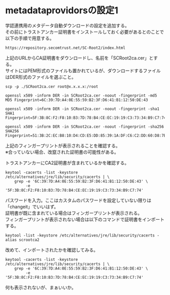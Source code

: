 # metadataprovidorsの設定1
学認連携用のメタデータ自動ダウンロードの設定を追加する。   
その前にトラストアンカー証明書をインストールしておく必要があるとのことで以下の手順で用意する。

```bash:
https://repository.secomtrust.net/SC-Root2/index.html
```

上記のURLからCA証明書をダウンロードし、名前を「SCRoot2ca.cer」とする。   
サイトにはPEM形式のファイルも置かれているが、ダウンロードするファイルはDER形式のファイルを選ぶこと。   

```bash:
scp -p ./SCRoot2ca.cer root@x.x.x.x:/root
```

```bash:
openssl x509 -inform DER -in SCRoot2ca.cer -noout -fingerprint -md5
MD5 Fingerprint=6C:39:7D:A4:0E:55:59:B2:3F:D6:41:B1:12:50:DE:43
```
```bash:
openssl x509 -inform DER -in SCRoot2ca.cer -noout -fingerprint -sha1
SHA1 Fingerprint=5F:3B:8C:F2:F8:10:B3:7D:78:B4:CE:EC:19:19:C3:73:34:B9:C7:74
```
```bash:
openssl x509 -inform DER -in SCRoot2ca.cer -noout -fingerprint -sha256
SHA256 Fingerprint=51:3B:2C:EC:B8:10:D4:CD:E5:DD:85:39:1A:DF:C6:C2:DD:60:D8:7B:B7:36:D2:B5:21:48:4A:A4:7A:0E:BE:F6
```
上記のフィンガープリントが表示されることを確認する。   
※合っていない場合、改竄された証明書の可能性がある。   

トラストアンカーにCA2証明書が含まれているかを確認する。   

```bash:
keytool -cacerts -list -keystore /etc/alternatives/jre/lib/security/cacerts | \
    grep -e '6C:39:7D:A4:0E:55:59:B2:3F:D6:41:B1:12:50:DE:43' \
         -e '5F:3B:8C:F2:F8:10:B3:7D:78:B4:CE:EC:19:19:C3:73:34:B9:C7:74'
```

パスワードを入力。ここはカスタムのパスワードを設定していない限りは「changeit」でいいはず。   
証明書が既に含まれている場合はフィンガープリントが表示される。   
フィンガープリントが表示されない場合は以下のコマンドで証明書をインポートする。   

```bash:
keytool -list -keystore /etc/alternatives/jre/lib/security/cacerts -alias scrootca2
```

改めて、インポートされたかを確認してみる。   

```bash:
keytool -cacerts -list -keystore /etc/alternatives/jre/lib/security/cacerts | \
    grep -e '6C:39:7D:A4:0E:55:59:B2:3F:D6:41:B1:12:50:DE:43' \
         -e '5F:3B:8C:F2:F8:10:B3:7D:78:B4:CE:EC:19:19:C3:73:34:B9:C7:74'
```
何も表示されないが、まぁいいか。

